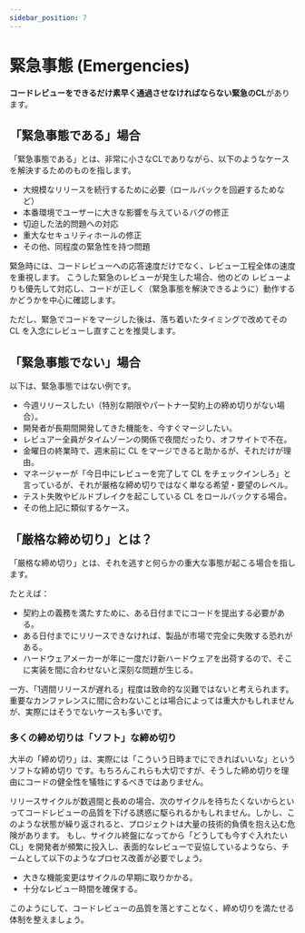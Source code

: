 ```yaml
---
sidebar_position: 7
---
```


# 緊急事態 (Emergencies)
**コードレビューをできるだけ素早く通過させなければならない緊急のCL**があります。

## 「緊急事態である」場合
「緊急事態である」とは、非常に小さなCLでありながら、以下のようなケースを解決するためのものを指します。

* 大規模なリリースを続行するために必要（ロールバックを回避するためなど）
* 本番環境でユーザーに大きな影響を与えているバグの修正
* 切迫した法的問題への対応
* 重大なセキュリティホールの修正
* その他、同程度の緊急性を持つ問題

緊急時には、コードレビューへの応答速度だけでなく、レビュー工程全体の速度を重視します。
こうした緊急のレビューが発生した場合、他のどの
レビューよりも優先して対応し、コードが正しく（緊急事態を解決できるように）動作するかどうかを中心に確認します。

ただし、緊急でコードをマージした後は、落ち着いたタイミングで改めてその CL を入念にレビューし直すことを推奨します。

## 「緊急事態でない」場合

以下は、緊急事態ではない例です。
* 今週リリースしたい（特別な期限やパートナー契約上の締め切りがない場合）。
* 開発者が長期間開発してきた機能を、今すぐマージしたい。
* レビュアー全員がタイムゾーンの関係で夜間だったり、オフサイトで不在。
* 金曜日の終業時で、週末前に CL をマージできると助かるが、それだけが理由。
* マネージャーが「今日中にレビューを完了して CL をチェックインしろ」と言っているが、それが厳格な締め切りではなく単なる希望・要望のレベル。
* テスト失敗やビルドブレイクを起こしている CL をロールバックする場合。
* その他上記に類似するケース。

## 「厳格な締め切り」とは？
「厳格な締め切り」とは、それを逃すと何らかの重大な事態が起こる場合を指します。

たとえば：

* 契約上の義務を満たすために、ある日付までにコードを提出する必要がある。
* ある日付までにリリースできなければ、製品が市場で完全に失敗する恐れがある。
* ハードウェアメーカーが年に一度だけ新ハードウェアを出荷するので、そこに実装を間に合わせないと深刻な問題が生じる。

一方、「1週間リリースが遅れる」程度は致命的な災難ではないと考えられます。
重要なカンファレンスに間に合わないことは場合によっては重大かもしれませんが、実際にはそうでないケースも多いです。

### 多くの締め切りは「ソフト」な締め切り
大半の「締め切り」は、実際には「こういう日時までにできればいいな」という ソフトな締め切り です。もちろんこれらも大切ですが、そうした締め切りを理由にコードの健全性を犠牲にするべきではありません。

リリースサイクルが数週間と長めの場合、次のサイクルを待ちたくないからといってコードレビューの品質を下げる誘惑に駆られるかもしれません。しかし、このような状態が繰り返されると、プロジェクトは大量の技術的負債を抱え込む危険があります。
もし、サイクル終盤になってから「どうしても今すぐ入れたい CL」を開発者が頻繁に投入し、表面的なレビューで妥協しているようなら、チームとして以下のようなプロセス改善が必要でしょう。

* 大きな機能変更はサイクルの早期に取りかかる。
* 十分なレビュー時間を確保する。

このようにして、コードレビューの品質を落とすことなく、締め切りを満たせる体制を整えましょう。